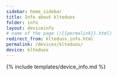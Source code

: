 ```yaml
---
sidebar: home_sidebar
title: Info about klteduos
folder: info
layout: deviceinfo
# name of the page (/{{permalink}}.html)
redirect_from: klteduos_info.html
permalink: /devices/klteduos/
device: klteduos
---
```

{% include templates/device_info.md %}
